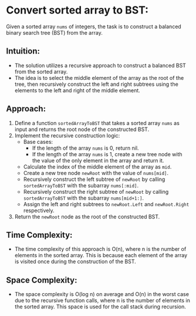 # Convert sorted array to BST:
Given a sorted array `nums` of integers, the task is to construct a balanced binary search tree (BST) from the array.

## Intuition:
- The solution utilizes a recursive approach to construct a balanced BST from the sorted array.
- The idea is to select the middle element of the array as the root of the tree, then recursively construct the left and right subtrees using the elements to the left and right of the middle element.

## Approach:
1. Define a function `sortedArrayToBST` that takes a sorted array `nums` as input and returns the root node of the constructed BST.
2. Implement the recursive construction logic:
   - Base cases:
     - If the length of the array `nums` is 0, return nil.
     - If the length of the array `nums` is 1, create a new tree node with the value of the only element in the array and return it.
   - Calculate the index of the middle element of the array as `mid`.
   - Create a new tree node `newRoot` with the value of `nums[mid]`.
   - Recursively construct the left subtree of `newRoot` by calling `sortedArrayToBST` with the subarray `nums[:mid]`.
   - Recursively construct the right subtree of `newRoot` by calling `sortedArrayToBST` with the subarray `nums[mid+1:]`.
   - Assign the left and right subtrees to `newRoot.Left` and `newRoot.Right` respectively.
3. Return the `newRoot` node as the root of the constructed BST.

## Time Complexity:
- The time complexity of this approach is O(n), where n is the number of elements in the sorted array. This is because each element of the array is visited once during the construction of the BST.

## Space Complexity:
- The space complexity is O(log n) on average and O(n) in the worst case due to the recursive function calls, where n is the number of elements in the sorted array. This space is used for the call stack during recursion.

